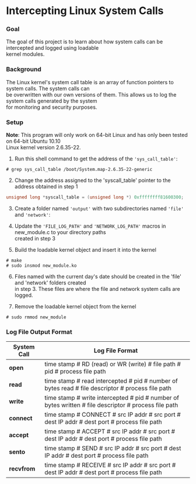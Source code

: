 # Intercepting Linux System Calls

### Goal
The goal of this project is to learn about how system calls can be intercepted and logged using loadable <br />
kernel modules.

### Background
The Linux kernel's system call table is an array of function pointers to system calls. The system calls can <br />
be overwritten with our own versions of them. This allows us to log the system calls generated by the system <br />
for monitoring and security purposes.

### Setup

**Note**: This program will only work on 64-bit Linux and has only been tested on 64-bit Ubuntu 10.10 <br />
Linux kernel version 2.6.35-22.

1. Run this shell command to get the address of the `'sys_call_table'`:
```shell
# grep sys_call_table /boot/System.map-2.6.35-22-generic
```

2. Change the address assigned to the 'syscall_table' pointer to the address obtained 
in step 1
```C
unsigned long *syscall_table = (unsigned long *) 0xffffffff81600300;
```

3. Create a folder named `'output'` with two subdirectories named `'file'` and `'network'`:

4. Update the `'FILE_LOG_PATH'` and `'NETWORK_LOG_PATH'` macros in new_module.c to your directory paths <br />
created in step 3

5. Build the loadable kernel object and insert it into the kernel
```shell
# make
# sudo insmod new_module.ko
```

6. Files named with the current day's date should be created in the 'file' and 'network' folders created <br />
in step 3. These files are where the file and network system calls are logged.

7. Remove the loadable kernel object from the kernel
```shell
# sudo rmmod new_module
```

### Log File Output Format

| System Call |                                    Log File Format                                                        |
|-------------|-----------------------------------------------------------------------------------------------------------|
|**open**     | time stamp # RD (read) or WR (write) # file path # pid # process file path                                |
|**read**     | time stamp # read intercepted # pid # number of bytes read # file descriptor # process file path          |
|**write**    | time stamp # write intercepted # pid # number of bytes written # file descriptor # process file path      |
|**connect**  | time stamp # CONNECT # src IP addr # src port # dest IP addr # dest port # process file path              |
|**accept**   | time stamp # ACCEPT # src IP addr # src port # dest IP addr # dest port # process file path               |
|**sento**    | time stamp # SEND # src IP addr # src port # dest IP addr # dest port # process file path                 |
|**recvfrom** | time stamp # RECEIVE # src IP addr # src port # dest IP addr # dest port # process file path              |
